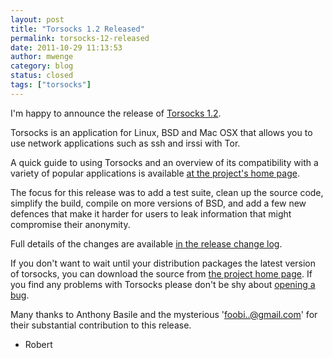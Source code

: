 ```yaml
---
layout: post
title: "Torsocks 1.2 Released"
permalink: torsocks-12-released
date: 2011-10-29 11:13:53
author: mwenge
category: blog
status: closed
tags: ["torsocks"]
---
```


I'm happy to announce the release of [Torsocks 1.2](http://code.google.com/p/torsocks/downloads/list).

Torsocks is an application for Linux, BSD and Mac OSX that allows you to use network applications such as ssh and irssi with Tor.

A quick guide to using Torsocks and an overview of its compatibility with a variety of popular applications is available [at the project's home page](http://code.google.com/p/torsocks/).

The focus for this release was to add a test suite, clean up the source code, simplify the build, compile on more versions of BSD, and add a few new defences that make it harder for users to leak information that might compromise their anonymity.

Full details of the changes are available [in the release change log](http://code.google.com/p/torsocks/downloads/detail?name=torsocks-1.2.tar.gz).

If you don't want to wait until your distribution packages the latest version of torsocks, you can download the source from [the project home page](http://code.google.com/p/torsocks/downloads/list). If you find any problems with Torsocks please don't be shy about [opening a bug](http://code.google.com/p/torsocks/issues/list).

Many thanks to Anthony Basile and the mysterious 'foobi..@gmail.com' for their substantial contribution to this release.

- Robert
